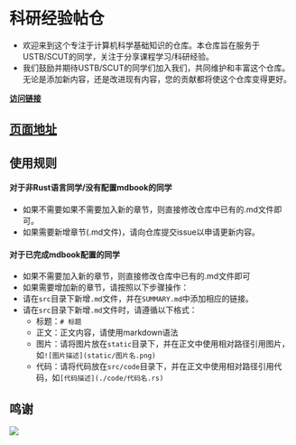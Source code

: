 # 科研经验帖仓
- 欢迎来到这个专注于计算机科学基础知识的仓库。本仓库旨在服务于USTB/SCUT的同学，关注于分享课程学习/科研经验。
- 我们鼓励并期待USTB/SCUT的同学们加入我们，共同维护和丰富这个仓库。无论是添加新内容，还是改进现有内容，您的贡献都将使这个仓库变得更好。

[**访问链接**](https://ustb-scut.github.io/repo4scirec/)
## [页面地址](https://ustb-scut.github.io/repo4scirec/)

## 使用规则
#### 对于非Rust语言同学/没有配置mdbook的同学
- 如果不需要如果不需要加入新的章节，则直接修改仓库中已有的.md文件即可。
- 如果需要新增章节(.md文件)，请向仓库提交issue以申请更新内容。
#### 对于已完成mdbook配置的同学
- 如果不需要加入新的章节，则直接修改仓库中已有的.md文件即可
- 如果需要增加新的章节，请按照以下步骤操作：
- 请在`src`目录下新增`.md`文件，并在`SUMMARY.md`中添加相应的链接。
- 请在`src`目录下新增`.md`文件时，请遵循以下格式：
  - 标题：`# 标题`
  - 正文：正文内容，请使用markdown语法
  - 图片：请将图片放在`static`目录下，并在正文中使用相对路径引用图片，如`![图片描述](static/图片名.png)`
  - 代码：请将代码放在`src/code`目录下，并在正文中使用相对路径引用代码，如`[代码描述](./code/代码名.rs)`

## 鸣谢

<a href="https://github.com/USTB-SCUT/repo4scirec/graphs/contributors">
  <img src="https://contrib.rocks/image?repo=USTB-SCUT/repo4scirec" />
</a>